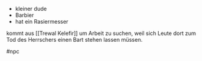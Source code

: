 - kleiner dude
- Barbier
- hat ein Rasiermesser

kommt aus [[Trewal Kelefir]] um Arbeit zu suchen, weil sich Leute dort zum Tod des Herrschers einen Bart stehen lassen müssen.

#npc